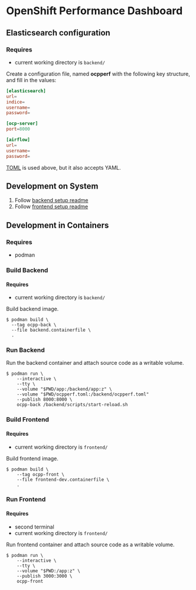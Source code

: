 # OpenShift Performance Dashboard

## Elasticsearch configuration

### Requires

* current working directory is `backend/`

Create a configuration file, named **ocpperf** with the following key structure, and fill in the values:

```toml
[elasticsearch]
url=
indice=
username=
password=

[ocp-server]
port=8000

[airflow]
url=
username=
password=
```

[TOML](https://toml.io/en/) is used above, but it also accepts YAML.


## Development on System

1. Follow [backend setup readme](backend/README.md)
2. Follow [frontend setup readme](frontend/README.md)


## Development in Containers

### Requires

* podman

### Build Backend

#### Requires

* current working directory is `backend/`

Build backend image.

    $ podman build \
      --tag ocpp-back \
      --file backend.containerfile \
      .


### Run Backend 

Run the backend container and attach source code as a writable volume.

    $ podman run \
        --interactive \
        --tty \
        --volume "$PWD/app:/backend/app:z" \
        --volume "$PWD/ocpperf.toml:/backend/ocpperf.toml"
        --publish 8000:8000 \
        ocpp-back /backend/scripts/start-reload.sh


### Build Frontend

#### Requires

* current working directory is `frontend/`

Build frontend image.

    $ podman build \
        --tag ocpp-front \
        --file frontend-dev.containerfile \
        .

### Run Frontend

#### Requires

* second terminal
* current working directory is `frontend/`

Run frontend container and attach source code as a writable volume.

    $ podman run \
        --interactive \
        --tty \
        --volume "$PWD:/app:z" \
        --publish 3000:3000 \
        ocpp-front
